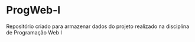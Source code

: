 # ProgWeb-I
Repositório criado para armazenar dados do projeto realizado na disciplina de Programação Web I 
